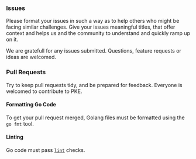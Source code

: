 ### Issues

Please format your issues in such a way as to help others who might be facing similar challenges. 
Give your issues meaningful titles, that offer context and helps us and the community to understand and quickly ramp up on it.

We are gratefull for any issues submitted. Questions, feature requests or ideas are welcomed.

### Pull Requests 

Try to keep pull requests tidy, and be prepared for feedback. Everyone is welcomed to contribute to PKE.

#### Formatting Go Code

To get your pull request merged, Golang files must be formatted using the `go fmt` tool. 

#### Linting

Go code must pass [`lint`](https://github.com/golang/lint) checks. 
